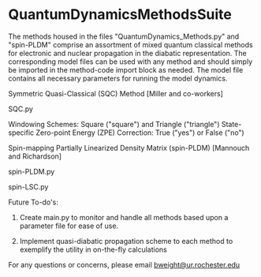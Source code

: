 # QuantumDynamicsMethodsSuite

The methods housed in the files "QuantumDynamics_Methods.py" and "spin-PLDM" comprise an assortment of mixed quantum classical methods for electronic and nuclear propagation in the diabatic representation. The corresponding model files can be used with any method and should simply be imported in the method-code import block as needed. The model file contains all necessary parameters for running the model dynamics.

Symmetric Quasi-Classical (SQC) Method [Miller and co-workers]

SQC.py 

  Windowing Schemes:                                 Square ("square") and Triangle ("triangle")
  State-specific Zero-point Energy (ZPE) Correction: True ("yes") or False ("no")

Spin-mapping Partially Linearized Density Matrix (spin-PLDM) [Mannouch and Richardson]

spin-PLDM.py

spin-LSC.py




Future To-do's:

1. Create main.py to monitor and handle all methods based upon a parameter file for ease of use.

2. Implement quasi-diabatic propagation scheme to each method to exemplify the utility in on-the-fly calculations

For any questions or concerns, please email bweight@ur.rochester.edu
